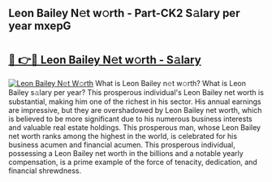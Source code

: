 ## Leon Bailey N𝚎t w𝚘rth - Part-CK2 S𝚊lary per year mxepG

# <h2><a href="http://gc0flt6.nevu.top/?p=Leon+Bailey">🔗 👉🔴 Leon Bailey N𝚎t w𝚘rth - S𝚊lary</a></h2>

[![Leon Bailey N𝚎t W𝚘rth](https://i.imgur.com/Oavwk0R.jpeg)](http://gc0flt6.nevu.top/?p=Leon+Bailey)
What is Leon Bailey n𝚎t w𝚘rth? What is Leon Bailey s𝚊lary per year?
This prosperous individual's Leon Bailey net worth is substantial, making him one of the richest in his sector. His annual earnings are impressive, but they are overshadowed by Leon Bailey net worth, which is believed to be more significant due to his numerous business interests and valuable real estate holdings. This prosperous man, whose Leon Bailey net worth ranks among the highest in the world, is celebrated for his business acumen and financial acumen. This prosperous individual, possessing a Leon Bailey net worth in the billions and a notable yearly compensation, is a prime example of the force of tenacity, dedication, and financial shrewdness.

